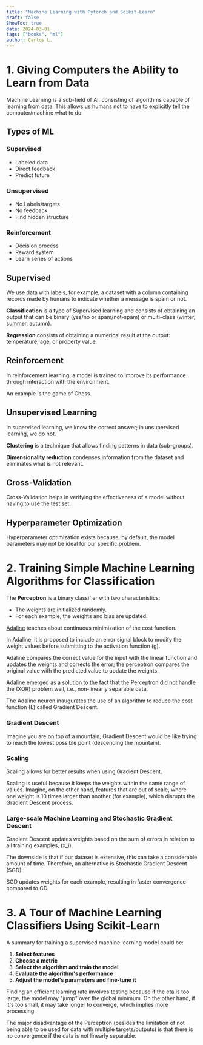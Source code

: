 ```yaml
---
title: "Machine Learning with Pytorch and Scikit-Learn"
draft: false
ShowToc: true
date: 2024-03-01
tags: ["books", "ml"]
author: Carlos L.
---
```


# 1. Giving Computers the Ability to Learn from Data

Machine Learning is a sub-field of AI, consisting of algorithms capable of learning from data. This allows us humans not to have to explicitly tell the computer/machine what to do.

## Types of ML

### Supervised
- Labeled data
- Direct feedback
- Predict future

### Unsupervised
- No Labels/targets
- No feedback
- Find hidden structure

### Reinforcement
- Decision process
- Reward system
- Learn series of actions

## Supervised

We use data with labels, for example, a dataset with a column containing records made by humans to indicate whether a message is spam or not.

**Classification** is a type of Supervised learning and consists of obtaining an output that can be binary (yes/no or spam/not-spam) or multi-class (winter, summer, autumn).

**Regression** consists of obtaining a numerical result at the output: temperature, age, or property value.

## Reinforcement

In reinforcement learning, a model is trained to improve its performance through interaction with the environment.

An example is the game of Chess.

## Unsupervised Learning

In supervised learning, we know the correct answer; in unsupervised learning, we do not.

**Clustering** is a technique that allows finding patterns in data (sub-groups).

**Dimensionality reduction** condenses information from the dataset and eliminates what is not relevant.

## Cross-Validation

Cross-Validation helps in verifying the effectiveness of a model without having to use the test set.

## Hyperparameter Optimization

Hyperparameter optimization exists because, by default, the model parameters may not be ideal for our specific problem.

# 2. Training Simple Machine Learning Algorithms for Classification

The **Perceptron** is a binary classifier with two characteristics:
- The weights are initialized randomly.
- For each example, the weights and bias are updated.

[Adaline](https://medium.com/ensina-ai/rede-neural-perceptron-adaline-8f69dc419d4e) teaches about continuous minimization of the cost function.

In Adaline, it is proposed to include an error signal block to modify the weight values before submitting to the activation function (g).

Adaline compares the correct value for the input with the linear function and updates the weights and corrects the error; the perceptron compares the original value with the predicted value to update the weights.

Adaline emerged as a solution to the fact that the Perceptron did not handle the (XOR) problem well, i.e., non-linearly separable data.

The Adaline neuron inaugurates the use of an algorithm to reduce the cost function (L) called Gradient Descent.

### Gradient Descent

Imagine you are on top of a mountain; Gradient Descent would be like trying to reach the lowest possible point (descending the mountain).

### Scaling

Scaling allows for better results when using Gradient Descent.

Scaling is useful because it keeps the weights within the same range of values. Imagine, on the other hand, features that are out of scale, where one weight is 10 times larger than another (for example), which disrupts the Gradient Descent process.

### Large-scale Machine Learning and Stochastic Gradient Descent

Gradient Descent updates weights based on the sum of errors in relation to all training examples, \(x_i\).

The downside is that if our dataset is extensive, this can take a considerable amount of time. Therefore, an alternative is Stochastic Gradient Descent (SGD).

SGD updates weights for each example, resulting in faster convergence compared to GD.

# 3. A Tour of Machine Learning Classifiers Using Scikit-Learn

A summary for training a supervised machine learning model could be:

1. **Select features**
2. **Choose a metric**
3. **Select the algorithm and train the model**
4. **Evaluate the algorithm's performance**
5. **Adjust the model's parameters and fine-tune it**

Finding an efficient learning rate involves testing because if the eta is too large, the model may "jump" over the global minimum. On the other hand, if it's too small, it may take longer to converge, which implies more processing.

The major disadvantage of the Perceptron (besides the limitation of not being able to be used for data with multiple targets/outputs) is that there is no convergence if the data is not linearly separable.
